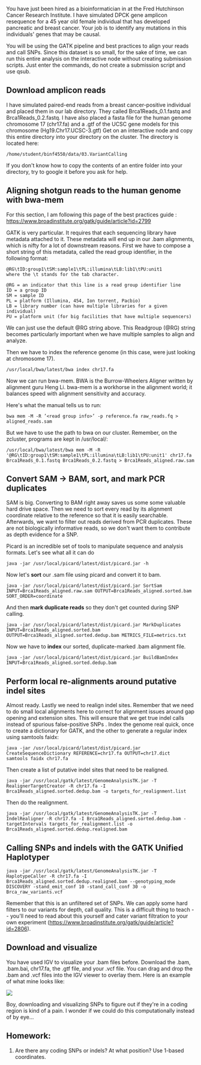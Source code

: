 You have just been hired as a bioinformatician in at the Fred Hutchinson Cancer Research Institute. I have simulated DPCK gene amplicon resequence for a 45 year old female individual that has developed pancreatic and breast cancer. Your job is to identify any mutations in this individuals' genes that may be causal.

You will be using the GATK pipeline and best practices to align your reads and call SNPs. Since this dataset is so small, for the sake of time, we can run this entire analysis on the interactive node without creating submission scripts. Just enter the commands, do not create a submission script and use qsub. 

## Download amplicon reads
I have simulated paired-end reads from a breast cancer-positive individual and placed them in our lab directory. They called Brca1Reads_0.1.fastq and Brca1Reads_0.2.fastq. I have also placed a fasta file for the human genome chromosome 17 (chr17.fa) and a .gtf of the UCSC gene models for this chromosome (Hg19.Chr17.UCSC-3.gtf) Get on an interactive node and copy this entire directory into your directory on the cluster. The directory is located here:

    /home/student/binf4550/data/03.VariantCalling

If you don't know how to copy the contents of an entire folder into your directory, try to google it before you ask for help. 

## Aligning shotgun reads to the human genome with bwa-mem
For this section, I am following this page of the best practices guide : https://www.broadinstitute.org/gatk/guide/article?id=2799

GATK is very particular. It requires that each sequencing library have metadata attached to it. These metadata will end up in our .bam alignments, which is nifty for a lot of downstream reasons. First we have to compose a short string of this metadata, called the read group identifier, in the following format:

    @RG\tID:group1\tSM:sample1\tPL:illumina\tLB:lib1\tPU:unit1 
    where the \t stands for the tab character.

    @RG = an indicator that this line is a read group identifier line
    ID = a group ID
    SM = sample ID
    PL = platform (Illumina, 454, Ion torrent, Pacbio)
    LB = library number (can have multiple libraries for a given individual)
    PU = platform unit (for big facilities that have multiple sequencers)

We can just use the default @RG string above. This Readgroup (@RG) string becomes particularly important when we have multiple samples to align and analyze. 

Then we have to index the reference genome (in this case, were just looking at chromosome 17). 

    /usr/local/bwa/latest/bwa index chr17.fa

Now we can run bwa-mem. BWA is the Burrow-Wheelers Aligner written by alignment guru Heng Li. bwa-mem is a workhorse in the alignment world; it balances speed with alignment sensitivity and accuracy.

Here's what the manual tells us to run:

    bwa mem -M -R ’<read group info>’ -p reference.fa raw_reads.fq > aligned_reads.sam

But we have to use the path to bwa on our cluster. Remember, on the zcluster, programs are kept in /usr/local/:

    /usr/local/bwa/latest/bwa mem -M -R '@RG\tID:group1\tSM:sample1\tPL:illumina\tLB:lib1\tPU:unit1' chr17.fa Brca1Reads_0.1.fastq Brca1Reads_0.2.fastq > Brca1Reads_aligned.raw.sam

## Convert SAM -> BAM, sort, and mark PCR duplicates

SAM is big. Converting to BAM right away saves us some some valuable hard drive space. Then we need to sort every read by its alignment coordinate relative to the reference so that it is easily searchable. Afterwards, we want to filter out reads derived from PCR duplicates. These are not biologically informative reads, so we don't want them to contribute as depth evidence for a SNP.

Picard is an incredible set of tools to manipulate sequence and analysis formats. Let's see what all it can do

    java -jar /usr/local/picard/latest/dist/picard.jar -h

Now let's **sort** our .sam file using picard and convert it to bam.

    java -jar /usr/local/picard/latest/dist/picard.jar SortSam INPUT=Brca1Reads_aligned.raw.sam OUTPUT=Brca1Reads_aligned.sorted.bam SORT_ORDER=coordinate

And then **mark duplicate reads** so they don't get counted during SNP calling.

    java -jar /usr/local/picard/latest/dist/picard.jar MarkDuplicates INPUT=Brca1Reads_aligned.sorted.bam OUTPUT=Brca1Reads_aligned.sorted.dedup.bam METRICS_FILE=metrics.txt

Now we have to **index** our sorted, duplicate-marked .bam alignment file.

    java -jar /usr/local/picard/latest/dist/picard.jar BuildBamIndex INPUT=Brca1Reads_aligned.sorted.dedup.bam

## Perform local re-alignments around putative indel sites

Almost ready. Lastly we need to realign indel sites. Remember that we need to do small local alignments here to correct for alignment issues around gap opening and extension sites. This will ensure that we get true indel calls instead of spurious false-positive SNPs . Index the genome real quick, once to create a dictionary for GATK, and the other to generate a regular index using samtools faidx:

    java -jar /usr/local/picard/latest/dist/picard.jar CreateSequenceDictionary REFERENCE=chr17.fa OUTPUT=chr17.dict
    samtools faidx chr17.fa

Then create a list of putative indel sites that need to be realigned.

    java -jar /usr/local/gatk/latest/GenomeAnalysisTK.jar -T RealignerTargetCreator -R chr17.fa -I Brca1Reads_aligned.sorted.dedup.bam -o targets_for_realignment.list

Then do the realignment.

    java -jar /usr/local/gatk/latest/GenomeAnalysisTK.jar -T IndelRealigner -R chr17.fa -I Brca1Reads_aligned.sorted.dedup.bam -targetIntervals targets_for_realignment.list -o Brca1Reads_aligned.sorted.dedup.realigned.bam


## Calling SNPs and indels with the GATK Unified Haplotyper

    java -jar /usr/local/gatk/latest/GenomeAnalysisTK.jar -T HaplotypeCaller -R chr17.fa -I Brca1Reads_aligned.sorted.dedup.realigned.bam --genotyping_mode DISCOVERY -stand_emit_conf 10 -stand_call_conf 30 -o Brca_raw_variants.vcf

Remember that this is an unfiltered set of SNPs. We can apply some hard filters to our variants for depth, call quality. This is a difficult thing to teach -- you'll need to read about this yourself and cater variant filtration to your own experiment (https://www.broadinstitute.org/gatk/guide/article?id=2806). 

## Download and visualize

You have used IGV to visualize your .bam files before. Download the .bam, .bam.bai, chr17.fa, the .gtf file, and your .vcf file. You can drag and drop the .bam and .vcf files into the IGV viewer to overlay them. Here is an example of what mine looks like:

![](http://i.imgur.com/ha95pnD.png)

Boy, downloading and visualizing SNPs to figure out if they're in a coding region is kind of a pain. I wonder if we could do this computationally instead of by eye...

## Homework:

1) Are there any coding SNPs or indels? At what position? Use 1-based coordinates. 

